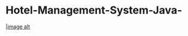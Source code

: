 # Hotel-Management-System-Java-

|[image alt](https://github.com/Code-Eagl/Hotel-Management-System-Java-/blob/52daf02c96d2451bf62159fd400af88ca246ccdf/first.jpg)
